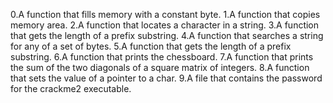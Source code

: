 0.A function that fills memory with a constant byte.
1.A function that copies memory area.
2.A function that locates a character in a string.
3.A function that gets the length of a prefix substring.
4.A function that searches a string for any of a set of bytes.
5.A function that gets the length of a prefix substring.
6.A function that prints the chessboard.
7.A function that prints the sum of the two diagonals of a square matrix of integers.
8.A function that sets the value of a pointer to a char.
9.A file that contains the password for the crackme2 executable.
